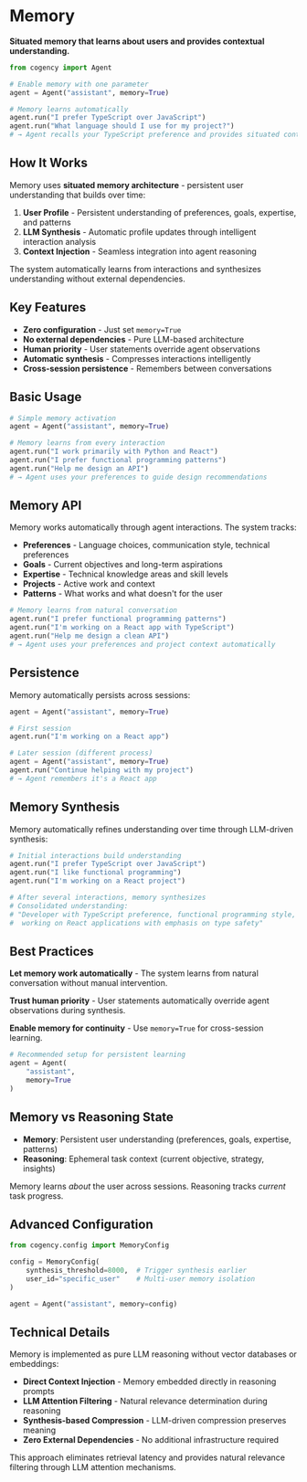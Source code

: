 # Memory

**Situated memory that learns about users and provides contextual understanding.**

```python
from cogency import Agent

# Enable memory with one parameter  
agent = Agent("assistant", memory=True)

# Memory learns automatically
agent.run("I prefer TypeScript over JavaScript")
agent.run("What language should I use for my project?")
# → Agent recalls your TypeScript preference and provides situated context
```

## How It Works

Memory uses **situated memory architecture** - persistent user understanding that builds over time:

1. **User Profile** - Persistent understanding of preferences, goals, expertise, and patterns
2. **LLM Synthesis** - Automatic profile updates through intelligent interaction analysis  
3. **Context Injection** - Seamless integration into agent reasoning

The system automatically learns from interactions and synthesizes understanding without external dependencies.

## Key Features

- **Zero configuration** - Just set `memory=True`
- **No external dependencies** - Pure LLM-based architecture  
- **Human priority** - User statements override agent observations
- **Automatic synthesis** - Compresses interactions intelligently
- **Cross-session persistence** - Remembers between conversations

## Basic Usage

```python
# Simple memory activation
agent = Agent("assistant", memory=True)

# Memory learns from every interaction
agent.run("I work primarily with Python and React")
agent.run("I prefer functional programming patterns")
agent.run("Help me design an API")
# → Agent uses your preferences to guide design recommendations
```

## Memory API

Memory works automatically through agent interactions. The system tracks:

- **Preferences** - Language choices, communication style, technical preferences
- **Goals** - Current objectives and long-term aspirations  
- **Expertise** - Technical knowledge areas and skill levels
- **Projects** - Active work and context
- **Patterns** - What works and what doesn't for the user

```python
# Memory learns from natural conversation
agent.run("I prefer functional programming patterns")
agent.run("I'm working on a React app with TypeScript")
agent.run("Help me design a clean API")
# → Agent uses your preferences and project context automatically
```

## Persistence

Memory automatically persists across sessions:

```python
agent = Agent("assistant", memory=True)

# First session
agent.run("I'm working on a React app")

# Later session (different process)
agent = Agent("assistant", memory=True)  
agent.run("Continue helping with my project")
# → Agent remembers it's a React app
```

## Memory Synthesis

Memory automatically refines understanding over time through LLM-driven synthesis:

```python
# Initial interactions build understanding
agent.run("I prefer TypeScript over JavaScript")
agent.run("I like functional programming")  
agent.run("I'm working on a React project")

# After several interactions, memory synthesizes
# Consolidated understanding: 
# "Developer with TypeScript preference, functional programming style, 
#  working on React applications with emphasis on type safety"
```

## Best Practices

**Let memory work automatically** - The system learns from natural conversation without manual intervention.

**Trust human priority** - User statements automatically override agent observations during synthesis.

**Enable memory for continuity** - Use `memory=True` for cross-session learning.

```python
# Recommended setup for persistent learning
agent = Agent(
    "assistant", 
    memory=True
)
```

## Memory vs Reasoning State

- **Memory**: Persistent user understanding (preferences, goals, expertise, patterns)
- **Reasoning**: Ephemeral task context (current objective, strategy, insights)

Memory learns *about* the user across sessions. Reasoning tracks *current* task progress.

## Advanced Configuration

```python
from cogency.config import MemoryConfig

config = MemoryConfig(
    synthesis_threshold=8000,  # Trigger synthesis earlier
    user_id="specific_user"    # Multi-user memory isolation
)

agent = Agent("assistant", memory=config)
```

## Technical Details

Memory is implemented as pure LLM reasoning without vector databases or embeddings:

- **Direct Context Injection** - Memory embedded directly in reasoning prompts
- **LLM Attention Filtering** - Natural relevance determination during reasoning  
- **Synthesis-based Compression** - LLM-driven compression preserves meaning
- **Zero External Dependencies** - No additional infrastructure required

This approach eliminates retrieval latency and provides natural relevance filtering through LLM attention mechanisms.